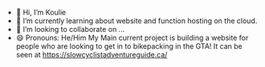 - 👋 Hi, I’m Koulie
- 🌱 I’m currently learning about website and function hosting on the cloud.
- 💞️ I’m looking to collaborate on ...
- 😄 Pronouns: He/Him
My Main current project is building a website for people who are looking to get in to bikepacking in the GTA! It can be seen at https://slowcyclistadventureguide.ca/
<!---
Koulie123/Koulie123 is a ✨ special ✨ repository because its `README.md` (this file) appears on your GitHub profile.
You can click the Preview link to take a look at your changes.
--->
